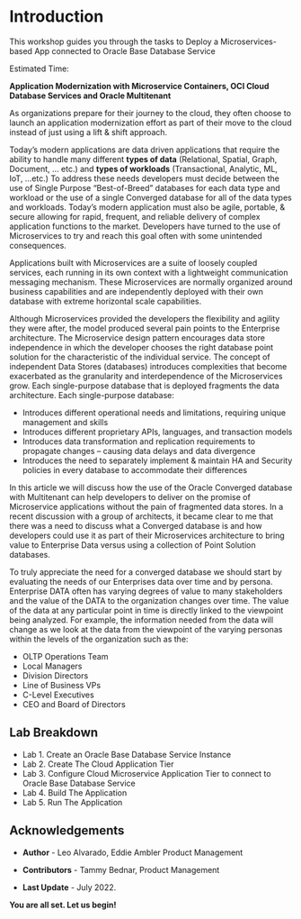# Introduction

This workshop guides you through the tasks to Deploy a Microservices-based App connected to Oracle Base Database Service

Estimated Time:

**Application Modernization with Microservice Containers, OCI Cloud Database Services and Oracle Multitenant**

As organizations prepare for their journey to the cloud, they often choose to launch an application modernization effort as part of their move to the cloud instead of just using a lift & shift approach.

Today’s modern applications are data driven applications that require the ability to handle many different **types of data** (Relational, Spatial, Graph, Document, … etc.) and **types of workloads** (Transactional, Analytic, ML, IoT, …etc.)
To address these needs developers must decide between the use of Single Purpose “Best-of-Breed” databases for each data type and workload or the use of a single Converged database for all of the data types and workloads.
Today’s modern application must also be agile, portable, & secure allowing for rapid, frequent, and reliable delivery of complex application functions to the market.  Developers have turned to the use of Microservices to try and reach this goal often with some unintended consequences.

Applications built with Microservices are a suite of loosely coupled services, each running in its own context with a lightweight communication messaging mechanism. These Microservices are normally organized around business capabilities and are independently deployed with their own database with extreme horizontal scale capabilities.

Although Microservices provided the developers the flexibility and agility they were after, the model produced several pain points to the Enterprise architecture. The Microservice design pattern encourages data store independence in which the developer chooses the right database point solution for the characteristic of the individual service. The concept of independent Data Stores (databases) introduces complexities that become exacerbated as the granularity and interdependence of the Microservices grow.
Each single-purpose database that is deployed fragments the data architecture.
Each single-purpose database:

* Introduces different operational needs and limitations, requiring unique management and skills
* Introduces different proprietary APIs, languages, and transaction models
* Introduces data transformation and replication requirements to propagate changes – causing data delays and data divergence
* Introduces the need to separately implement & maintain HA and Security policies in every database to accommodate their differences

In this article we will discuss how the use of the Oracle Converged database with Multitenant can help developers to deliver on the promise of Microservice applications without the pain of fragmented data stores.
In a recent discussion with a group of architects, it became clear to me that there was a need to discuss what a Converged database is and how developers could use it as part of their Microservices architecture to bring value to Enterprise Data versus using a collection of Point Solution databases.

To truly appreciate the need for a converged database we should start by evaluating the needs of our Enterprises data over time and by persona.
Enterprise DATA often has varying degrees of value to many stakeholders and the value of the DATA to the organization changes over time.
The value of the data at any particular point in time is directly linked to the viewpoint being analyzed.
For example, the information needed from the data will change as we look at the data from the viewpoint of the varying personas within the levels of the organization such as the:

* OLTP Operations Team
* Local Managers
* Division Directors
* Line of Business VPs
* C-Level Executives
* CEO and Board of Directors




## Lab Breakdown


* Lab 1. Create an Oracle Base Database Service Instance
* Lab 2. Create The Cloud Application Tier
* Lab 3. Configure Cloud Microservice Application Tier to connect to Oracle Base Database Service
* Lab 4. Build The Application       
* Lab 5. Run The Application






## Acknowledgements

* **Author** - Leo Alvarado, Eddie Ambler Product Management

* **Contributors** - Tammy Bednar, Product Management

* **Last Update** - July 2022.

**You are all set. Let us begin!**
